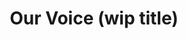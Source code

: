 ---
pid: CH1022
title: Our Voice (wip title)
location_transcription: center city parks
zipcode: '19130'
outside_phl: 
neighborhood: Art Museum,Francisville
age: '17'
age_range: 13-19
instagram: 
image_file_name: CH_1022.jpg
proposal_transcription: First perspective interviews (written down) told by people
  who Face/who have Faced poverty. It can be in a building wall and lit to draw attention.
  It can help people think or relate about urban poverty.
topic: Class Structure,Neighborhoods,Philadelphia
topic_summary: 0, 0, 0
type: Building,Projection,Image
keywords_other: 
credit: Tai
image_labels: 
twitter: 
facebook: 
permalink: "/monuments/ch1022/"
layout: item-page
---